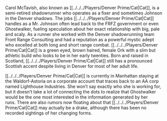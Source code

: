 Carol McTavish, also known as [[../../../Players/Denver Prime/Cat|Cat]], is a semi-retired shadowrunner who operates as a fixer and sometimes Johnson in the Denver shadows. The jobs [[../../../Players/Denver Prime/Cat|Cat]] handles as a Mr. Johnson often lead back to the FRFZ government or even Ghostwalker, fueling speculation about her exact relationship with big, pale and scaly. As a runner she worked with the Denver shadowrunning team Front Range Consulting and had a reputation as a powerful mystic adept who excelled at both long and short range combat. [[../../../Players/Denver Prime/Cat|Cat]] is a green eyed, brown haired, female Ork with a slim but athletic build who looks to be in her early twenties. Born and raised in Scotland, [[../../../Players/Denver Prime/Cat|Cat]] still has a pronounced Scottish accent despite living in Denver for most of her adult life.

[[../../../Players/Denver Prime/Cat|Cat]] is currently in Manhattan staying at the Waldorf-Astoria on a corporate account that traces back to an AA corp named Lighthouse Industries. She won’t say exactly who she is working for, but it doesn’t take a lot of connecting the dots to realize that Ghostwalker would be the one most interested in the information generated by her runs. There are also rumors now floating about that [[../../../Players/Denver Prime/Cat|Cat]] may actually be a drake, although there has been no recorded sightings of her changing forms.